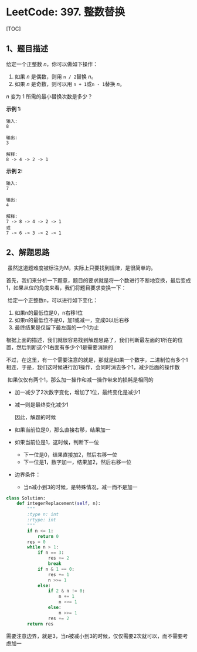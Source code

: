 # LeetCode: 397. 整数替换

[TOC]

## 1、题目描述

给定一个正整数 *n*，你可以做如下操作：

1. 如果 *n* 是偶数，则用 `n / 2`替换 *n*。
2. 如果 *n* 是奇数，则可以用 `n + 1`或`n - 1`替换 *n*。

*n* 变为 1 所需的最小替换次数是多少？

**示例 1:**

```
输入:
8

输出:
3

解释:
8 -> 4 -> 2 -> 1
```

**示例 2:**

```
输入:
7

输出:
4

解释:
7 -> 8 -> 4 -> 2 -> 1
或
7 -> 6 -> 3 -> 2 -> 1
```

## 2、解题思路

​	虽然这道题难度被标注为M，实际上只要找到规律，是很简单的。

​	首先，我们来分析一下题意，题目的要求就是将一个数进行不断地变换，最后变成1，如果从位的角度来看，我们将题目要求变换一下：

​	给定一个正整数n，可以进行如下变化：

1. 如果n的最低位是0，n右移1位
2. 如果n的最低位不是0，加1或减一，变成0以后右移
3. 最终结果是仅留下最左面的一个1为止



​	根据上面的描述，我们就很容易找到解题思路了，我们判断最左面的1所在的位置，然后判断这个1右面有多少个1是需要消除的	

​	不过，在这里，有一个需要注意的就是，那就是如果一个数字，二进制位有多个1相连，于是，我们这时候进行加1操作，会同时消去多个1，减少后面的操作数

​	如果仅仅有两个1，那么加一操作和减一操作带来的损耗是相同的

- 加一减少了2次数字变化，增加了1位，最终变化是减少1

- 减一则是最终变化减少1



  因此，解题的时候

- 如果当前位是0，那么直接右移，结果加一
- 如果当前位是1，这时候，判断下一位
  - 下一位是0，结果直接加2，然后右移一位
  - 下一位是1，数字加一，结果加2，然后右移一位
- 边界条件：
  - 当n减小到3的时候，是特殊情况，减一而不是加一

```python
class Solution:
    def integerReplacement(self, n):
        """
        :type n: int
        :rtype: int
        """
        if n <= 1:
            return 0
        res = 0
        while n > 1:
            if n == 3:
                res += 2
                break
            if n & 1 == 0:
                res += 1
                n >>= 1
            else:
                if 2 & n != 0:
                    n += 1
                    n >>= 1
                else:
                    n >>= 1
                res += 2
        return res
```

​	需要注意边界，就是3，当n被减小到3的时候，仅仅需要2次就可以，而不需要考虑加一
